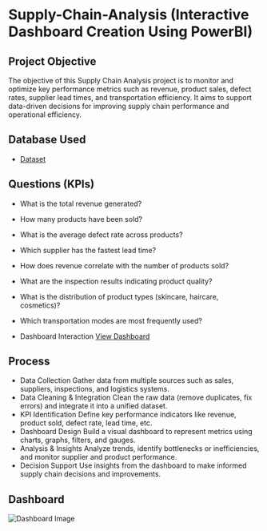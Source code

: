 # Supply-Chain-Analysis (Interactive Dashboard Creation Using PowerBI)
## Project Objective
The objective of this Supply Chain Analysis project is to monitor and optimize key performance metrics such as revenue, product sales, defect rates, supplier lead times, and transportation efficiency. It aims to support data-driven decisions for improving supply chain performance and operational efficiency.

## Database Used
- <a href="https://github.com/pranjalzaware/Supply-Chain-Analysis/blob/main/database_supply%20chain%20analysis.csv">Dataset</a>

## Questions (KPIs)
- What is the total revenue generated?
- How many products have been sold?
- What is the average defect rate across products?
- Which supplier has the fastest lead time?
- How does revenue correlate with the number of products sold?
- What are the inspection results indicating product quality?
- What is the distribution of product types (skincare, haircare, cosmetics)?
- Which transportation modes are most frequently used?

- Dashboard Interaction <a href="https://github.com/pranjalzaware/Supply-Chain-Analysis/blob/main/Supply%20Chain%20Analysis%20Dashboard.pbix">View Dashboard</a>

## Process
- Data Collection
  Gather data from multiple sources such as sales, suppliers, inspections, and logistics systems.
- Data Cleaning & Integration
  Clean the raw data (remove duplicates, fix errors) and integrate it into a unified dataset.
- KPI Identification
  Define key performance indicators like revenue, product sold, defect rate, lead time, etc.
- Dashboard Design
  Build a visual dashboard to represent metrics using charts, graphs, filters, and gauges.
- Analysis & Insights
  Analyze trends, identify bottlenecks or inefficiencies, and monitor supplier and product performance.
- Decision Support
  Use insights from the dashboard to make informed supply chain decisions and improvements.

## Dashboard
![Dashboard Image](https://github.com/user-attachments/assets/b957fa3c-4f1b-4f90-87b9-46aee3766e0a)

